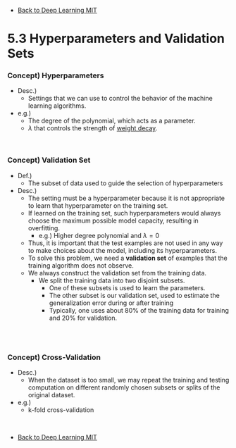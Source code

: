 * [Back to Deep Learning MIT](../../main.md)

# 5.3 Hyperparameters and Validation Sets

### Concept) Hyperparameters
- Desc.)
  - Settings that we can use to control the behavior of the machine learning algorithms.
- e.g.)
  - The degree of the polynomial, which acts as a parameter.
  - $`\lambda`$ that controls the strength of [weight decay](../02/note.md#eg-weight-decay).

<br>

### Concept) Validation Set
- Def.)
  - The subset of data used to guide the selection of hyperparameters
- Desc.)
  - The setting must be a hyperparameter because it is not appropriate to learn that hyperparameter on the training set.
  - If learned on the training set, such hyperparameters would always choose the maximum possible model capacity, resulting in overfitting.
    - e.g.) Higher degree polynomial and $`\lambda = 0`$
  - Thus, it is important that the test examples are not used in any way to make choices about the model, including its hyperparameters.
  - To solve this problem, we need a **validation set** of examples that the training algorithm does not observe.
  - We always construct the validation set from the training data.
    - We split the training data into two disjoint subsets.
      - One of these subsets is used to learn the parameters. 
      - The other subset is our validation set, used to estimate the generalization error during or after training
      - Typically, one uses about 80% of the training data for training and 20% for validation.
 
<br><br>

### Concept) Cross-Validation
- Desc.)
  - When the dataset is too small, we may repeat the training and testing computation on different randomly chosen subsets or splits
 of the original dataset.
- e.g.)
  - k-fold cross-validation







<br>

* [Back to Deep Learning MIT](../../main.md)